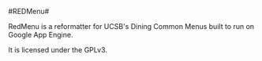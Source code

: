 #REDMenu#

RedMenu is a reformatter for UCSB's Dining Common Menus built to run on Google App Engine.

It is licensed under the GPLv3.
